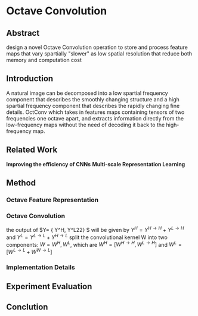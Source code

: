 # Octave Convolution
## Abstract
design a novel Octave Convolution operation to store and process feature maps that vary spartially "slower" as low spatial resolution that reduce both memory and computation cost
## Introduction
A natural image can be decomposed into a low spartial frequency component that describes the smoothly changing structure and a high spartial frequency component that describes the rapidly changing fine details.
OctConv which takes in features maps containing tensors of two frequencies one octave apart, and extracts information directly from the low-frequency maps without the need of decoding it back to the high-frequency map.
## Related Work
**Improving the efficiency of CNNs**
**Multi-scale Representation Learning**
## Method
### Octave Feature Representation
### Octave Convolution
the output of $Y= { Y^H, Y^L22} $ will be given by $Y^H = Y^{H \to H} + Y^{L \to H}$ and $Y^L = Y^{L \to L} + Y^{H \to L}$
split the convolutional kernel W into two components: $W = {W^H, W^L}$, which are $W^H = [W^{H \to H}, W^{L \to H}]$ and $W^L = [W^{L \to L} + W^{W \to L}]$
### Implementation Details

## Experiment Evaluation
## Conclution
